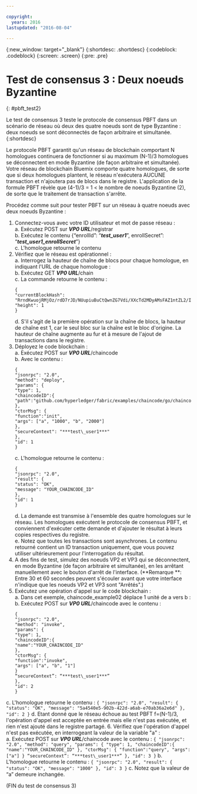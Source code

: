 ```yaml
---

copyright:
  years: 2016
lastupdated: "2016-08-04"

---
```


{:new_window: target="_blank"}
{:shortdesc: .shortdesc}
{:codeblock: .codeblock}
{:screen: .screen}
{:pre: .pre}


# Test de consensus 3 : Deux noeuds Byzantine
{: #pbft_test2}


Le test de consensus 3 teste le protocole de consensus PBFT dans un scénario de réseau où deux des quatre noeuds sont de type Byzantine : deux noeuds se sont déconnectés de façon arbitraire et simultanée.
{:shortdesc}

Le protocole PBFT garantit qu'un réseau de blockchain comportant N homologues continuera de fonctionner si au maximum (N-1)/3 homologues se déconnectent en mode Byzantine (de façon arbitraire et simultanée). Votre réseau de blockchain Bluemix comporte quatre homologues, de sorte que si deux homologues plantent, le réseau n'exécutera AUCUNE transaction et n'ajoutera pas de blocs dans le registre. L'application de la formule PBFT révèle que (4-1)/3 = 1 < le nombre de noeuds Byzantine (2), de sorte que le traitement de transaction s'arrête.

Procédez comme suit pour tester PBFT sur un réseau à quatre noeuds avec deux noeuds Byzantine :
1.  Connectez-vous avec votre ID utilisateur et mot de passe réseau :   
    a.  Exécutez POST sur ***VP0 URL***/registrar  
    b.  Exécutez le contenu {“enrollId”: “***test\_user1***”, enrollSecret”: “***test\_user1\_enrollSecret***”}  
    c.  L'homologue retourne le contenu
2.  Vérifiez que le réseau est opérationnel :  
    a.  Interrogez la hauteur de chaîne de blocs pour chaque homologue, en indiquant l'URL de chaque homologue :   
    b.  Exécutez GET ***VP0 URL***/chain  
    c.  La commande retourne le contenu :
      ```
      {
      "currentBlockHash": "RrndKwuojRMjOz/rdD7rJD/NUupiuBuCtQwnZG7Vdi/XXcTd2MDyAMsFAZ1ntZL2/IIcSUeatIZAKS6ss7fEvg==",
      "height": 1
      }
      ```
    d.  S'il s'agit de la première opération sur la chaîne de blocs, la hauteur de chaîne est 1, car le seul bloc sur la chaîne est le bloc d'origine. La hauteur de chaîne augmente au fur et à mesure de l'ajout de transactions dans le registre.
3.  Déployez le code blockchain :   
    a.  Exécutez POST sur ***VP0 URL***/chaincode  
    b.  Avec le contenu :  
      ```
      {
      "jsonrpc": "2.0",
      "method": "deploy",
      "params": {
      "type": 1,
      "chaincodeID":{
      "path":"github.com/hyperledger/fabric/examples/chaincode/go/chaincode_example02"
      },
      "ctorMsg": {
      "function":"init",
      "args": ["a", "1000", "b", "2000"]
      },
      "secureContext": "***test\_user1***"
      },
      "id": 1
      }
      ```
    c.  L'homologue retourne le contenu :
      ```
      {
      "jsonrpc": "2.0",
      "result": {
      "status": "OK",
      "message": "YOUR_CHAINCODE_ID"
      },
      "id": 1
      }
      ```
    d.  La demande est transmise à l'ensemble des quatre homologues sur le réseau. Les homologues exécutent le protocole de consensus PBFT, et conviennent d'exécuter cette demande et d'ajouter le résultat à leurs copies respectives du registre.  
    e.  Notez que toutes les transactions sont asynchrones. Le contenu retourné contient un ID transaction uniquement, que vous pouvez utiliser ultérieurement pour l'interrogation du résultat.
4.  A des fins de test, simulez des noeuds VP2 et VP3 qui se déconnectent, en mode Byzantine (de façon arbitraire et simultanée), en les arrêtant manuellement avec le bouton d'arrêt de l'interface.  (**Remarque **: Entre 30 et 60 secondes peuvent s'écouler avant que votre interface n'indique que les noeuds VP2 et VP3 sont "Arrêtés".)
5.  Exécutez une opération d'appel sur le code blockchain :  
    a.  Dans cet exemple, chaincode_example02 déplace 1 unité de a vers b :  
    b.  Exécutez POST sur ***VP0 URL***/chaincode avec le contenu :
      ```
      {
      "jsonrpc": "2.0",
      "method": "invoke",
      "params": {
      "type": 1,
      "chaincodeID":{
      "name":"YOUR_CHAINCODE_ID"
      },
      "ctorMsg": {
      "function":"invoke",
      "args": ["a", "b", "1"]
      }
      “secureContext”: “***test\_user1***”
      },
      "id": 2
      }
      ```
   c.  L'homologue retourne le contenu :
      ```
      {
      "jsonrpc": "2.0",
      "result": {
      "status": "OK",
      "message": "5a4540e5-902b-422d-a6ab-e70ab36a2e6d"
      },
      "id": 2
      }
      ```
    d.  Etant donné que le réseau échoue au test PBFT f=(N-1)/3, l'opération d'appel est acceptée en entrée mais elle n'est pas exécutée, et rien n'est ajouté dans le registre partagé.
6.  Vérifiez que l'opération d'appel n'est pas exécutée, en interrogeant la valeur de la variable "a" :  
    a.  Exécutez POST sur ***VP0 URL***/chaincode avec le contenu :
      ```
      {
      "jsonrpc": "2.0",
      "method": "query",
      "params": {
      "type": 1,
      "chaincodeID":{
      "name":"YOUR_CHAINCODE_ID"
      },
      "ctorMsg": {
      "function":"query",
      "args": ["a"]
      }
      “secureContext”: “***test\_user1***”
      },
      "id": 3
      }
      ```
    b.  L'homologue retourne le contenu :
      ```
      {
      "jsonrpc": "2.0",
      "result": {
      "status": "OK",
      "message": "1000"
      },
      "id": 3
      }
      ```
    c.  Notez que la valeur de “a” demeure inchangée.

  (FIN du test de consensus 3)
